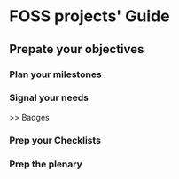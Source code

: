 # FOSS projects' Guide



## Prepate your objectives



### Plan your milestones



### Signal your needs

\>> Badges



### Prep your Checklists



### Prep the plenary











